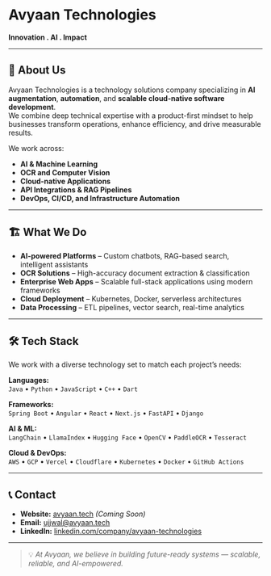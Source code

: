 # Avyaan Technologies

**Innovation . AI . Impact**

---

## 🚀 About Us
Avyaan Technologies is a technology solutions company specializing in **AI augmentation**, **automation**, and **scalable cloud-native software development**.  
We combine deep technical expertise with a product-first mindset to help businesses transform operations, enhance efficiency, and drive measurable results.

We work across:
- **AI & Machine Learning**
- **OCR and Computer Vision**
- **Cloud-native Applications**
- **API Integrations & RAG Pipelines**
- **DevOps, CI/CD, and Infrastructure Automation**

---

## 🏗 What We Do
- **AI-powered Platforms** – Custom chatbots, RAG-based search, intelligent assistants
- **OCR Solutions** – High-accuracy document extraction & classification
- **Enterprise Web Apps** – Scalable full-stack applications using modern frameworks
- **Cloud Deployment** – Kubernetes, Docker, serverless architectures
- **Data Processing** – ETL pipelines, vector search, real-time analytics

---

## 🛠 Tech Stack
We work with a diverse technology set to match each project’s needs:

**Languages:**  
`Java` • `Python` • `JavaScript` • `C++` • `Dart`  

**Frameworks:**  
`Spring Boot` • `Angular` • `React` • `Next.js` • `FastAPI` • `Django`  

**AI & ML:**  
`LangChain` • `LlamaIndex` • `Hugging Face` • `OpenCV` • `PaddleOCR` • `Tesseract`  

**Cloud & DevOps:**  
`AWS` • `GCP` • `Vercel` • `Cloudflare` • `Kubernetes` • `Docker` • `GitHub Actions`  

---

## 📞 Contact
- **Website:** [avyaan.tech](https://avyaan.tech) *(Coming Soon)*
- **Email:** ujjwal@avyaan.tech
- **LinkedIn:** [linkedin.com/company/avyaan-technologies](https://linkedin.com/company/avyaan-technologies)

---

> 💡 *At Avyaan, we believe in building future-ready systems — scalable, reliable, and AI-empowered.*

